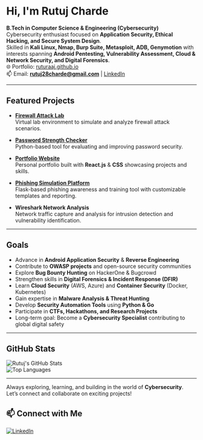 # Hi, I'm Rutuj Charde  

**B.Tech in Computer Science & Engineering (Cybersecurity)**  
Cybersecurity enthusiast focused on **Application Security, Ethical Hacking, and Secure System Design**.  
Skilled in **Kali Linux, Nmap, Burp Suite, Metasploit, ADB, Genymotion** with interests spanning **Android Pentesting, Vulnerability Assessment, Cloud & Network Security, and Digital Forensics**.  
🌐 Portfolio: [ruturaaj.github.io](https://ruturaaj.github.io/rutuj-portfolio)  
📫 Email: **rutuj28charde@gmail.com** | [LinkedIn](https://linkedin.com/in/rutuj-charde)  

---

##  Featured Projects  

- [**Firewall Attack Lab**](https://github.com/Ruturaaj/-Firewall-)  
  Virtual lab environment to simulate and analyze firewall attack scenarios.  

- [**Password Strength Checker**](https://github.com/Ruturaaj/password-strength-checker)  
  Python-based tool for evaluating and improving password security.  

- [**Portfolio Website**](https://github.com/Ruturaaj/rutuj-portfolio)  
  Personal portfolio built with **React.js** & **CSS** showcasing projects and skills.  

- [**Phishing Simulation Platform**](https://github.com/Ruturaaj/Phishing-Sim-platform)  
  Flask-based phishing awareness and training tool with customizable templates and reporting.  

- **Wireshark Network Analysis**  
  Network traffic capture and analysis for intrusion detection and vulnerability identification.  

---

## Goals  

- Advance in **Android Application Security** & **Reverse Engineering**  
- Contribute to **OWASP projects** and open-source security communities  
- Explore **Bug Bounty Hunting** on HackerOne & Bugcrowd  
- Strengthen skills in **Digital Forensics & Incident Response (DFIR)**  
- Learn **Cloud Security** (AWS, Azure) and **Container Security** (Docker, Kubernetes)  
- Gain expertise in **Malware Analysis & Threat Hunting**  
- Develop **Security Automation Tools** using **Python & Go**  
- Participate in **CTFs, Hackathons, and Research Projects**  
- Long-term goal: Become a **Cybersecurity Specialist** contributing to global digital safety  

---

## GitHub Stats  

![Rutuj's GitHub Stats](https://github-readme-stats.vercel.app/api?username=Ruturaaj&show_icons=true&theme=radical)  
![Top Languages](https://github-readme-stats.vercel.app/api/top-langs/?username=Ruturaaj&layout=compact&theme=radical)  

---

Always exploring, learning, and building in the world of **Cybersecurity**.  
Let’s connect and collaborate on exciting projects!   
## 📫 Connect with Me  

[![LinkedIn](https://img.shields.io/badge/LinkedIn-Connect-blue?style=for-the-badge&logo=linkedin)](https://linkedin.com/in/rutuj-charde)
